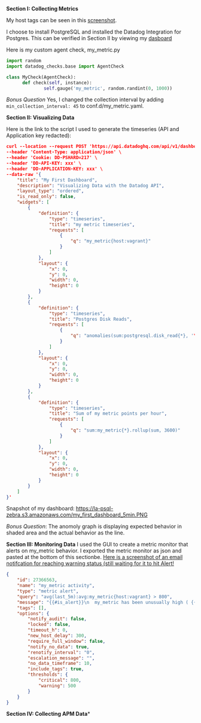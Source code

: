 **Section I: Collecting Metrics**

My host tags can be seen in this [screenshot](https://la-psql-zebra.s3.amazonaws.com/host_tags.PNG).

I choose to install PostgreSQL and installed the Datadog Integration for Postgres. This can be verified in Section II by viewing my [dasboard](https://la-psql-zebra.s3.amazonaws.com/my_first_dashboard_5min.PNG)

Here is my custom agent check, my_metric.py
```python
import random
import datadog_checks.base import AgentCheck

class MyCheck(AgentCheck):
      def check(self, instance):
              self.gauge('my_metric', random.randint(0, 1000))
```

*Bonus Question*  Yes, I changed the collection interval by adding `min_collection_interval: 45` to conf.d/my_metric.yaml.

**Section II: Visualizing Data**

Here is the link to the script I used to generate the timeseries (API and Application key redacted):
```json
curl --location --request POST 'https://api.datadoghq.com/api/v1/dashboard' \
--header 'Content-Type: application/json' \
--header 'Cookie: DD-PSHARD=217' \
--header 'DD-API-KEY: xxx' \
--header 'DD-APPLICATION-KEY: xxx' \
--data-raw '{
    "title": "My First Dashboard",
    "description": "Visualizing Data with the Datadog API",
    "layout_type": "ordered",
    "is_read_only": false,
    "widgets": [
        {
            "definition": {
                "type": "timeseries",
                "title": "my metric timeseries",
                "requests": [
                    {
                        "q": "my_metric{host:vagrant}"
                    }
                ]
            },
            "layout": {
                "x": 0,
                "y": 0,
                "width": 0,
                "height": 0
            }
        },
        {
            "definition": {
                "type": "timeseries",
                "title": "Postgres Disk Reads",
                "requests": [
                    {
                        "q": "anomalies(sum:postgresql.disk_read{*}, '\''basic'\'', 2)"
                    }
                ]
            },
            "layout": {
                "x": 0,
                "y": 0,
                "width": 0,
                "height": 0
            }
        },
        {
            "definition": {
                "type": "timeseries",
                "title": "Sum of my metric points per hour",
                "requests": [
                    {
                        "q": "sum:my_metric{*}.rollup(sum, 3600)"
                    }
                ]
            },
            "layout": {
                "x": 0,
                "y": 0,
                "width": 0,
                "height": 0
            }
        }
    ]
}'
```

Snapshot of my dashboard: https://la-psql-zebra.s3.amazonaws.com/my_first_dashboard_5min.PNG

*Bonus Question*: The anomoly graph is displaying expected behavior in shaded area and the actual behavior as the line.

**Section III: Monitoring Data**
I used the GUI to create a metric monitor that alerts on my_metric behavior. I exported the metric monitor as json and pasted at the bottom of this sectionbe.
[Here is a screenshot of an email notifcation for reaching warning status (still waiting for it to hit Alert!](https://la-psql-zebra.s3.amazonaws.com/my_metric_warn.PNG)

```json
{
	"id": 27366563,
	"name": "my_metric activity",
	"type": "metric alert",
	"query": "avg(last_5m):avg:my_metric{host:vagrant} > 800",
	"message": "{{#is_alert}}\n  my_metric has been unusually high ( {{value}} ) for {{host.name}} over the past 5 minutes  @eric.kufta@gmail.com \n{{/is_alert}}\n\n{{#is_warning}}\n  my_metric has been above average ( {{value}} ) for {{host.name}} over the past 5 minutes  \n{{/is_warning}}\n\n{{#is_no_data}}\n  my_metric has no data over the past 10 minutes  @eric.kufta@gmail.com \n{{/is_no_data}}",
	"tags": [],
	"options": {
		"notify_audit": false,
		"locked": false,
		"timeout_h": 0,
		"new_host_delay": 300,
		"require_full_window": false,
		"notify_no_data": true,
		"renotify_interval": "0",
		"escalation_message": "",
		"no_data_timeframe": 10,
		"include_tags": true,
		"thresholds": {
			"critical": 800,
			"warning": 500
		}
	}
}
```

**Section IV: Collecting APM Data***



